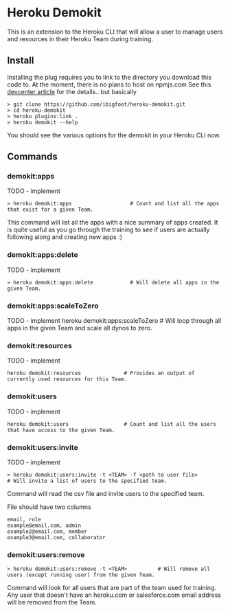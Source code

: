 # Heroku Demokit 

This is an extension to the Heroku CLI that will allow a user to manage users and resources in their Heroku Team during training.

## Install
Installing the plug requires you to link to the directory you download this code to. At the moment, there is no plans to host on npmjs.com
See this [devcenter article](https://devcenter.heroku.com/articles/developing-cli-plugins#installing-the-plugin) for the details.. but basically

```
> git clone https://github.com/ibigfoot/heroku-demokit.git
> cd heroku-demokit
> heroku plugins:link .
> heroku demokit --help
```
You should see the various options for the demokit in your Heroku CLI now. 

## Commands

### demokit:apps 
TODO - implement

```
> heroku demokit:apps                   # Count and list all the apps that exist for a given Team.
```
This command will list all the apps with a nice summary of apps created. It is quite useful as you go through the training to see if users are actually following along and creating new apps :) 

### demokit:apps:delete
TODO - implement
```
> heroku demokit:apps:delete            # Will delete all apps in the given Team.
```

### demokit:apps:scaleToZero
TODO - implement
heroku demokit:apps:scaleToZero       # Will loop through all apps in the given Team and scale all dynos to zero.

### demokit:resources
TODO - implement
```
heroku demokit:resources              # Provides an output of currently used resources for this Team.
```

### demokit:users
TODO - implement
```
heroku demokit:users                  # Count and list all the users that have access to the given Team.
```

### demokit:users:invite
TODO - implement
```
> heroku demokit:users:invite -t <TEAM> -f <path to user file>          # Will invite a list of users to the specified team.
```

Command will read the csv file and invite users to the specified team. 

File should have two columns
```
email, role
example@email.com, admin
example2@email.com, member
example3@email.com, collaborator
```


### demokit:users:remove

```
> heroku demokit:users:remove -t <TEAM>          # Will remove all users (except running user) from the given Team.
```

Command will look for all users that are part of the team used for training. Any user that doesn't have an heroku.com or salesforce.com email address will be removed from the Team. 